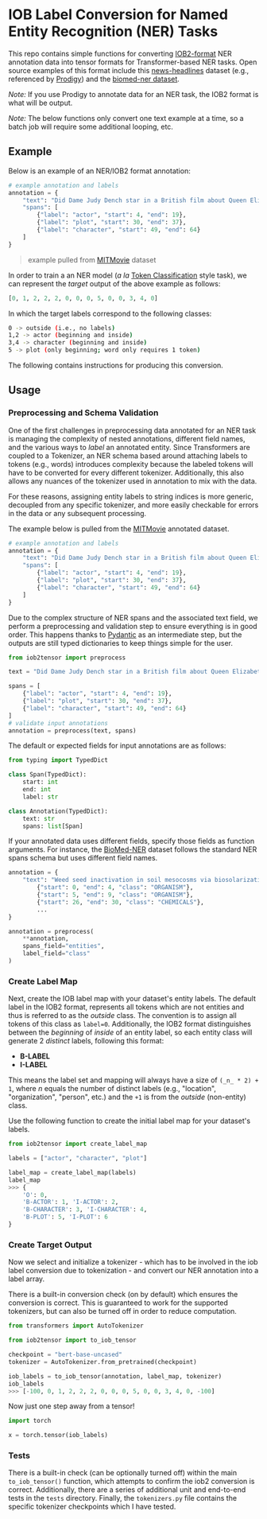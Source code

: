 # IOB Label Conversion for Named Entity Recognition (NER) Tasks

This repo contains simple functions for converting [IOB2-format](<https://en.wikipedia.org/wiki/Inside–outside–beginning_(tagging)>) NER annotation data into tensor formats for Transformer-based NER tasks. Open source examples of this format include this [news-headlines](https://raw.githubusercontent.com/explosion/prodigy-recipes/master/example-datasets/annotated_news_headlines-ORG-PERSON-LOCATION-ner.jsonl) dataset (e.g., referenced by [Prodigy](https://prodi.gy/docs#first-steps3)) and the [biomed-ner dataset](https://huggingface.co/datasets/knowledgator/biomed_NER).

_Note:_ If you use Prodigy to annotate data for an NER task, the IOB2 format is what will be output.

_Note:_ The below functions only convert one text example at a time, so a batch job will require some additional looping, etc.

## Example

Below is an example of an NER/IOB2 format annotation:

```python
# example annotation and labels
annotation = {
    "text": "Did Dame Judy Dench star in a British film about Queen Elizabeth?",
    "spans": [
        {"label": "actor", "start": 4, "end": 19},
        {"label": "plot", "start": 30, "end": 37},
        {"label": "character", "start": 49, "end": 64}
    ]
}
```

> example pulled from [MITMovie](https://groups.csail.mit.edu/sls/downloads/movie/) dataset

In order to train a an NER model (_a la_ [Token Classification](https://huggingface.co/docs/transformers/en/tasks/token_classification) style task), we can represent the _target_ output of the above example as follows:

```python
[0, 1, 2, 2, 2, 0, 0, 0, 5, 0, 0, 3, 4, 0]
```

In which the target labels correspond to the following classes:

```sh
0 -> outside (i.e., no labels)
1,2 -> actor (beginning and inside)
3,4 -> character (beginning and inside)
5 -> plot (only beginning; word only requires 1 token)
```

The following contains instructions for producing this conversion.

## Usage

### Preprocessing and Schema Validation

One of the first challenges in preprocessing data annotated for an NER task is managing the complexity of nested annotations, different field names, and the various ways to _label_ an annotated entity. Since Transformers are coupled to a Tokenizer, an NER schema based around attaching labels to tokens (e.g., words) introduces complexity because the labeled tokens will have to be converted for every different tokenizer. Additionally, this also allows any nuances of the tokenizer used in annotation to mix with the data.

For these reasons, assigning entity labels to string indices is more generic, decoupled from any specific tokenizer, and more easily checkable for errors in the data or any subsequent processing.

The example below is pulled from the [MITMovie](https://groups.csail.mit.edu/sls/downloads/movie/) annotated dataset.

```python
# example annotation and labels
annotation = {
    "text": "Did Dame Judy Dench star in a British film about Queen Elizabeth?",
    "spans": [
        {"label": "actor", "start": 4, "end": 19},
        {"label": "plot", "start": 30, "end": 37},
        {"label": "character", "start": 49, "end": 64}
    ]
}
```

Due to the complex structure of NER spans and the associated text field, we perform a preprocessing and validation step to ensure everything is in good order. This happens thanks to [Pydantic](https://docs.pydantic.dev/latest/) as an intermediate step, but the outputs are still typed dictionaries to keep things simple for the user.

```python
from iob2tensor import preprocess

text = "Did Dame Judy Dench star in a British film about Queen Elizabeth?"

spans = [
    {"label": "actor", "start": 4, "end": 19},
    {"label": "plot", "start": 30, "end": 37},
    {"label": "character", "start": 49, "end": 64}
]
# validate input annotations
annotation = preprocess(text, spans)
```

The default or expected fields for input annotations are as follows:

```python
from typing import TypedDict

class Span(TypedDict):
    start: int
    end: int
    label: str

class Annotation(TypedDict):
    text: str
    spans: list[Span]
```

If your annotated data uses different fields, specify those fields as function arguments. For instance, the [BioMed-NER](https://huggingface.co/datasets/knowledgator/biomed_NER) dataset follows the standard NER spans schema but uses different field names.

```python
annotation = {
    "text": "Weed seed inactivation in soil mesocosms via biosolarization..." "entities": [
        {"start": 0, "end": 4, "class": "ORGANISM"},
        {"start": 5, "end": 9, "class": "ORGANISM"},
        {"start": 26, "end": 30, "class": "CHEMICALS"},
        ...
}

annotation = preprocess(
    **annotation,
    spans_field="entities",
    label_field="class"
)
```

### Create Label Map

Next, create the IOB label map with your dataset's entity labels. The default label in the IOB2 format, represents all tokens which are not entities and thus is referred to as the _outside_ class. The convention is to assign all tokens of this class as `label=0`. Additionally, the IOB2 format distinguishes between the _beginning_ of _inside_ of an entity label, so each entity class will generate 2 _distinct_ labels, following this format:

- **B-LABEL**
- **I-LABEL**

This means the label set and mapping will always have a size of `(_n_ * 2) + 1`, where _n_ equals the number of distinct labels (e.g., "location", "organization", "person", etc.) and the `+1` is from the _outside_ (non-entity) class.

Use the following function to create the initial label map for your dataset's labels.

```python
from iob2tensor import create_label_map

labels = ["actor", "character", "plot"]

label_map = create_label_map(labels)
label_map
>>> {
    'O': 0,
    'B-ACTOR': 1, 'I-ACTOR': 2,
    'B-CHARACTER': 3, 'I-CHARACTER': 4,
    'B-PLOT': 5, 'I-PLOT': 6
}
```

### Create Target Output

Now we select and initialize a tokenizer - which has to be involved in the iob label conversion due to tokenization - and convert our NER annotation into a label array.

There is a built-in conversion check (on by default) which ensures the conversion is correct. This is guaranteed to work for the supported tokenizers, but can also be turned off in order to reduce computation.

```python
from transformers import AutoTokenizer

from iob2tensor import to_iob_tensor

checkpoint = "bert-base-uncased"
tokenizer = AutoTokenizer.from_pretrained(checkpoint)

iob_labels = to_iob_tensor(annotation, label_map, tokenizer)
iob_labels
>>> [-100, 0, 1, 2, 2, 2, 0, 0, 0, 5, 0, 0, 3, 4, 0, -100]
```

Now just one step away from a tensor!

```python
import torch

x = torch.tensor(iob_labels)
```

### Tests

There is a built-in check (can be optionally turned off) within the main `to_iob_tensor()` function, which attempts to confirm the iob2 conversion is correct. Additionally, there are a series of additional unit and end-to-end tests in the `tests` directory. Finally, the `tokenizers.py` file contains the specific tokenizer checkpoints which I have tested.
